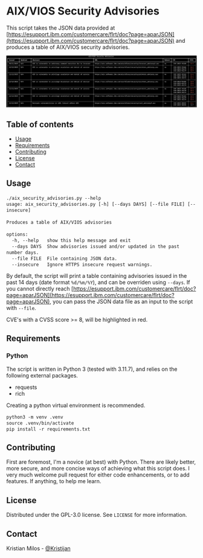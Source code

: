 # AIX/VIOS Security Advisories

This script takes the JSON data provided at [https://esupport.ibm.com/customercare/flrt/doc?page=aparJSON](https://esupport.ibm.com/customercare/flrt/doc?page=aparJSON) and produces a table of AIX/VIOS security advisories.

![aix_security_advisories.py screenshot](assets/screenshot.png)

## Table of contents

* [Usage](#usage)
* [Requirements](#requirements)
* [Contributing](#contributing)
* [License](#license)
* [Contact](#contact)

## Usage

```text
./aix_security_advisories.py --help
usage: aix_security_advisories.py [-h] [--days DAYS] [--file FILE] [--insecure]

Produces a table of AIX/VIOS advisories

options:
  -h, --help   show this help message and exit
  --days DAYS  Show advisories issued and/or updated in the past number days.
  --file FILE  File containing JSON data.
  --insecure   Ignore HTTPS insecure request warnings.
```

By default, the script will print a table containing advisories issued in the past 14 days (date format `%d/%m/%Y`), and can be overriden using `--days`. If you cannot directly reach [https://esupport.ibm.com/customercare/flrt/doc?page=aparJSON](https://esupport.ibm.com/customercare/flrt/doc?page=aparJSON), you can pass the JSON data file as an input to the script with `--file`.

CVE's with a CVSS score >= 8, will be highlighted in red.

## Requirements

### Python

The script is written in Python 3 (tested with 3.11.7), and relies on the following external packages.

* requests
* rich

Creating a python virtual environment is recommended.

```text
python3 -m venv .venv
source .venv/bin/activate
pip install -r requirements.txt
```

## Contributing

First are foremost, I'm a novice (at best) with Python. There are likely better, more secure, and more concise ways of achieving what this script does. I very much welcome pull request for either code enhancements, or to add features. If anything, to help me learn.

## License

Distributed under the GPL-3.0 license. See `LICENSE` for more information.

## Contact

Kristian Milos - [@Kristijan](https://infosec.exchange/@kristijan)
